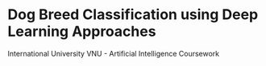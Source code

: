 # Dog Breed Classification using Deep Learning Approaches
International University VNU - Artificial Intelligence Coursework
